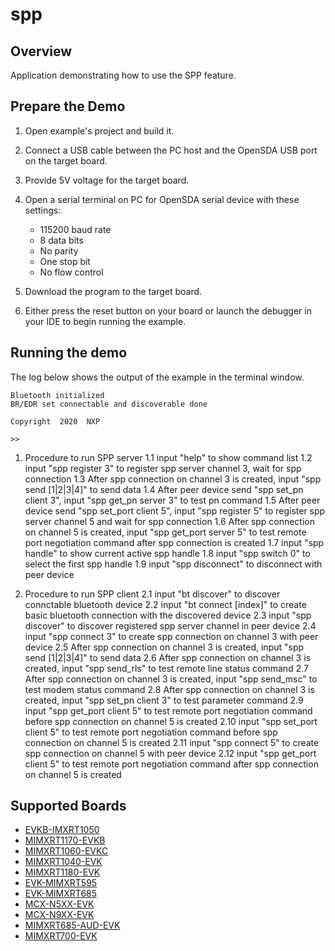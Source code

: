 # spp

## Overview
Application demonstrating how to use the SPP feature.

## Prepare the Demo

1.  Open example's project and build it.

2.  Connect a USB cable between the PC host and the OpenSDA USB port on the target board.

3.  Provide 5V voltage for the target board.

4.  Open a serial terminal on PC for OpenSDA serial device with these settings:
    - 115200 baud rate
    - 8 data bits
    - No parity
    - One stop bit
    - No flow control

5.  Download the program to the target board.

6.  Either press the reset button on your board or launch the debugger in your IDE to begin running the example.

## Running the demo
The log below shows the output of the example in the terminal window. 

~~~~~~~~~~~~~~~~~~~~~~~~~~~~~~~~~~~
Bluetooth initialized
BR/EDR set connectable and discoverable done

Copyright  2020  NXP

>> 
~~~~~~~~~~~~~~~~~~~~~~~~~~~~~~~~~~~

1.  Procedure to run SPP server
1.1 input "help" to show command list
1.2 input "spp register 3" to register spp server channel 3, wait for spp connection
1.3 After spp connection on channel 3 is created, input "spp send [1|2|3|4]" to send data
1.4 After peer device send "spp set_pn client 3", input "spp get_pn server 3" to test pn command
1.5 After peer device send "spp set_port client 5", input "spp register 5" to register spp server channel 5 and wait for spp connection
1.6 After spp connection on channel 5 is created, input "spp get_port server 5" to test remote port negotiation command after spp connection is created
1.7 input "spp handle" to show current active spp handle
1.8 input "spp switch 0" to select the first spp handle
1.9 input "spp disconnect" to disconnect with peer device

2.  Procedure to run SPP client
2.1 input "bt discover" to discover connctable bluetooth device
2.2 input "bt connect [index]" to create basic bluetooth connection with the discovered device
2.3 input "spp discover" to discover registered spp server channel in peer device
2.4 input "spp connect 3" to create spp connection on channel 3 with peer device
2.5 After spp connection on channel 3 is created, input "spp send [1|2|3|4]" to send data
2.6 After spp connection on channel 3 is created, input "spp send_rls" to test remote line status command
2.7 After spp connection on channel 3 is created, input "spp send_msc" to test modem status command
2.8 After spp connection on channel 3 is created, input "spp set_pn client 3" to test parameter command
2.9 input "spp get_port client 5" to test remote port negotiation command before spp connection on channel 5 is created
2.10 input "spp set_port client 5" to test remote port negotiation command before spp connection on channel 5 is created
2.11 input "spp connect 5" to create spp connection on channel 5 with peer device
2.12 input "spp get_port client 5" to test remote port negotiation command after spp connection on channel 5 is created

## Supported Boards
- [EVKB-IMXRT1050](../../_boards/evkbimxrt1050/edgefast_bluetooth_examples/spp/example_board_readme.md)
- [MIMXRT1170-EVKB](../../_boards/evkbmimxrt1170/edgefast_bluetooth_examples/spp/example_board_readme.md)
- [MIMXRT1060-EVKC](../../_boards/evkcmimxrt1060/edgefast_bluetooth_examples/spp/example_board_readme.md)
- [MIMXRT1040-EVK](../../_boards/evkmimxrt1040/edgefast_bluetooth_examples/spp/example_board_readme.md)
- [MIMXRT1180-EVK](../../_boards/evkmimxrt1180/edgefast_bluetooth_examples/spp/example_board_readme.md)
- [EVK-MIMXRT595](../../_boards/evkmimxrt595/edgefast_bluetooth_examples/spp/example_board_readme.md)
- [EVK-MIMXRT685](../../_boards/evkmimxrt685/edgefast_bluetooth_examples/spp/example_board_readme.md)
- [MCX-N5XX-EVK](../../_boards/mcxn5xxevk/edgefast_bluetooth_examples/spp/example_board_readme.md)
- [MCX-N9XX-EVK](../../_boards/mcxn9xxevk/edgefast_bluetooth_examples/spp/example_board_readme.md)
- [MIMXRT685-AUD-EVK](../../_boards/mimxrt685audevk/edgefast_bluetooth_examples/spp/example_board_readme.md)
- [MIMXRT700-EVK](../../_boards/mimxrt700evk/edgefast_bluetooth_examples/spp/example_board_readme.md)
